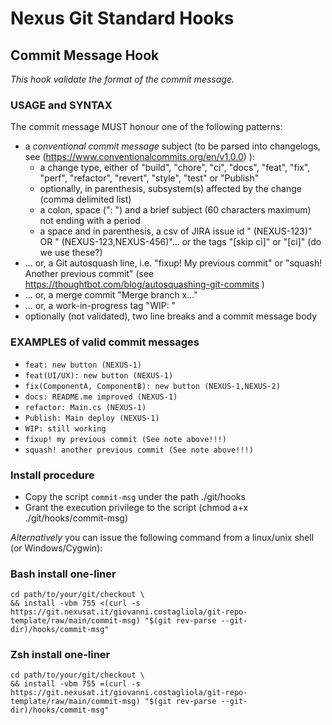 # Nexus Git Standard Hooks

## Commit Message Hook

*This hook validate the format of the commit message.*

### USAGE and SYNTAX

The commit message MUST honour one of the following patterns:
* a *conventional commit message* subject (to be parsed into changelogs, see (https://www.conventionalcommits.org/en/v1.0.0) ):
   - a change type, either of "build", "chore", "ci", "docs", "feat", "fix", "perf", "refactor", "revert", "style", "test" or "Publish"
   - optionally, in parenthesis, subsystem(s) affected by the change (comma delimited list)
   - a colon, space (": ") and a brief subject (60 characters maximum) not ending with a period
   - a space and in parenthesis, a csv of JIRA issue id " (NEXUS-123)" OR " (NEXUS-123,NEXUS-456)"... or the tags "[skip ci]" or "[ci]" (do we use these?)
* ... or, a Git autosquash line, i.e. "fixup! My previous commit" or "squash! Another previous commit" (see https://thoughtbot.com/blog/autosquashing-git-commits )
* ... or, a merge commit "Merge branch x..."
* ... or, a work-in-progress tag "WIP: "
* optionally (not validated), two line breaks and a commit message body

### EXAMPLES of valid commit messages

* `feat: new button (NEXUS-1)`
* `feat(UI/UX): new button (NEXUS-1)`
* `fix(ComponentA, ComponentB): new button (NEXUS-1,NEXUS-2)`
* `docs: README.me improved (NEXUS-1)`
* `refactor: Main.cs (NEXUS-1)`
* `Publish: Main deploy (NEXUS-1)`
* `WIP: still working`
* `fixup! my previous commit (See note above!!!)`
* `squash! another previous commit (See note above!!!)`

### Install procedure

* Copy the script `commit-msg` under the path ./git/hooks
* Grant the execution privilege to the script (chmod a+x ./git/hooks/commit-msg)

*Alternatively* you can issue the following command from a linux/unix shell (or Windows/Cygwin):

### Bash install one-liner 

```
cd path/to/your/git/checkout \
&& install -vbm 755 <(curl -s https://git.nexusat.it/giovanni.costagliola/git-repo-template/raw/main/commit-msg) "$(git rev-parse --git-dir)/hooks/commit-msg"
```

### Zsh install one-liner 

```
cd path/to/your/git/checkout \
&& install -vbm 755 =(curl -s https://git.nexusat.it/giovanni.costagliola/git-repo-template/raw/main/commit-msg) "$(git rev-parse --git-dir)/hooks/commit-msg"
```